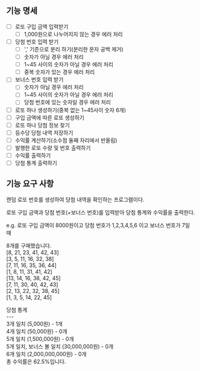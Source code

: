 ## 기능 명세

- [ ]  로또 구입 금액 입력받기
    - [ ]  1,000원으로 나누어지지 않는 경우 에러 처리
- [ ]  당첨 번호 입력 받기
    - [ ]  ',' 기준으로 분리 하기(분리한 문자 공백 제거)
    - [ ]  숫자가 아닐 경우 에러 처리
    - [ ]  1~45 사이의 숫자가 아닐 경우 에러 처리
    - [ ]  중복 숫자가 있는 경우 에러 처리
- [ ]  보너스 번호 입력 받기
    - [ ]  숫자가 아닐 경우 에러 처리
    - [ ]  1~45 사이의 숫자가 아닐 경우 에러 처리
    - [ ]  당첨 번호에 있는 숫자일 경우 에러 처리
- [ ]  로또 하나 생성하기(중복 없는 1~45사이 숫자 6개)
- [ ]  구입 금액에 따른 로또 생성하기
- [ ]  로또 하나 당첨 정보 찾기
- [ ]  등수당 당첨 내역 저장하기
- [ ]  수익률 계산하기(소수점 둘째 자리에서 반올림)
- [ ]  발행한 로또 수량 및 번호 출력하기
- [ ]  수익률 출력하기
- [ ]  당첨 통계 출력하기

## 기능 요구 사항

랜덤 로또 번호를 생성하여 당첨 내역을 확인하는 프로그램이다.

로또 구입 금액과 당첨 번호(+보너스 번호)를 입력받아 당첨 통계와 수익률을 출력한다.

e.g. 로또 구입 금액이 8000원이고 당첨 번호가 1,2,3,4,5,6 이고 보너스 번호가 7일 때

8개를 구매했습니다. <br>
[8, 21, 23, 41, 42, 43] <br>
[3, 5, 11, 16, 32, 38] <br>
[7, 11, 16, 35, 36, 44] <br>
[1, 8, 11, 31, 41, 42] <br>
[13, 14, 16, 38, 42, 45] <br>
[7, 11, 30, 40, 42, 43] <br>
[2, 13, 22, 32, 38, 45] <br>
[1, 3, 5, 14, 22, 45] 

당첨 통계 <br>
--- <br>
3개 일치 (5,000원) - 1개 <br>
4개 일치 (50,000원) - 0개 <br>
5개 일치 (1,500,000원) - 0개 <br>
5개 일치, 보너스 볼 일치 (30,000,000원) - 0개 <br>
6개 일치 (2,000,000,000원) - 0개 <br>
총 수익률은 62.5%입니다. <br>